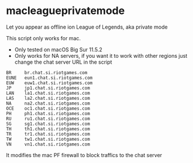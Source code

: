 # macleagueprivatemode
Let you appear as offline ion League of Legends, aka private mode

This script only works for mac. 
- Only tested on macOS Big Sur 11.5.2
- Only works for NA servers, if you want it to work with other regions just change the chat server URL in the script

```
BR     br.chat.si.riotgames.com
EUNE   eun1.chat.si.riotgames.com
EUW    euw1.chat.si.riotgames.com
JP     jp1.chat.si.riotgames.com
LAN    la1.chat.si.riotgames.com
LAS    la2.chat.si.riotgames.com
NA     na2.chat.si.riotgames.com
OCE    oc1.chat.si.riotgames.com
PH     ph1.chat.si.riotgames.com
RU     ru1.chat.si.riotgames.com
SG     sg1.chat.si.riotgames.com
TH     th1.chat.si.riotgames.com
TR     tr1.chat.si.riotgames.com
TW     tw1.chat.si.riotgames.com
VN     vn1.chat.si.riotgames.com
```

It modifies the mac PF firewall to block traffics to the chat server
